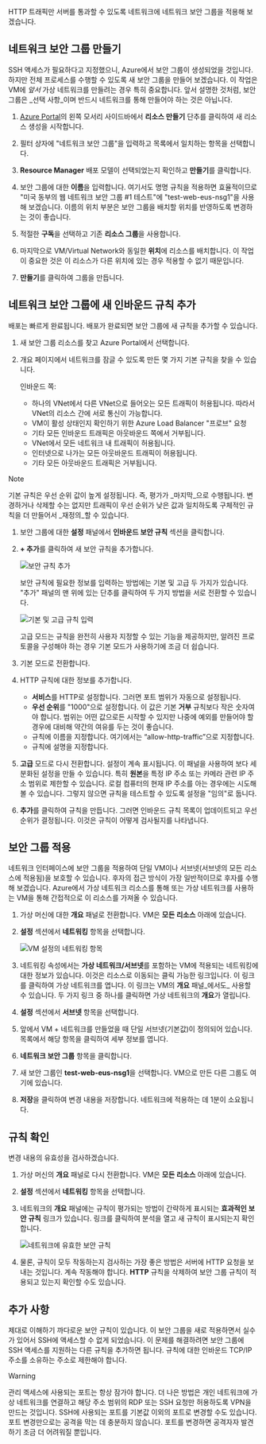 HTTP 트래픽만 서버를 통과할 수 있도록 네트워크에 네트워크 보안 그룹을 적용해 보겠습니다.

## <a name="create-a-network-security-group"></a>네트워크 보안 그룹 만들기

SSH 액세스가 필요하다고 지정했으니, Azure에서 보안 그룹이 생성되었을 것입니다. 하지만 전체 프로세스를 수행할 수 있도록 새 보안 그룹을 만들어 보겠습니다. 이 작업은 VM에 _앞서_ 가상 네트워크를 만들려는 경우 특히 중요합니다. 앞서 설명한 것처럼, 보안 그룹은 _선택 사항_이며 반드시 네트워크를 통해 만들어야 하는 것은 아닙니다.

1. [Azure Portal](https://portal.azure.com?azure-portal=true)의 왼쪽 모서리 사이드바에서 **리소스 만들기** 단추를 클릭하여 새 리소스 생성을 시작합니다.

1. 필터 상자에 "네트워크 보안 그룹"을 입력하고 목록에서 일치하는 항목을 선택합니다.

1. **Resource Manager** 배포 모델이 선택되었는지 확인하고 **만들기**를 클릭합니다.

1. 보안 그룹에 대한 **이름**을 입력합니다. 여기서도 명명 규칙을 적용하면 효율적이므로 "미국 동부의 웹 네트워크 보안 그룹 #1 테스트"에 "test-web-eus-nsg1"을 사용해 보겠습니다. 이름의 위치 부분은 보안 그룹을 배치할 위치를 반영하도록 변경하는 것이 좋습니다.

1. 적절한 **구독**을 선택하고 기존 **리소스 그룹**을 사용합니다.

1. 마지막으로 VM/Virtual Network와 동일한 **위치**에 리소스를 배치합니다. 이 작업이 중요한 것은 이 리소스가 다른 위치에 있는 경우 적용할 수 없기 때문입니다.

1. **만들기**를 클릭하여 그룹을 만듭니다.

## <a name="add-a-new-inbound-rule-to-our-network-security-group"></a>네트워크 보안 그룹에 새 인바운드 규칙 추가

배포는 빠르게 완료됩니다. 배포가 완료되면 보안 그룹에 새 규칙을 추가할 수 있습니다.

1. 새 보안 그룹 리소스를 찾고 Azure Portal에서 선택합니다.

1. 개요 페이지에서 네트워크를 잠글 수 있도록 만든 몇 가지 기본 규칙을 찾을 수 있습니다.

    인바운드 쪽:

    - 하나의 VNet에서 다른 VNet으로 들어오는 모든 트래픽이 허용됩니다. 따라서 VNet의 리소스 간에 서로 통신이 가능합니다.
    - VM이 활성 상태인지 확인하기 위한 Azure Load Balancer "프로브" 요청
    - 기타 모든 인바운드 트래픽은 아웃바운드 쪽에서 거부됩니다.
    - VNet에서 모든 네트워크 내 트래픽이 허용됩니다.
    - 인터넷으로 나가는 모든 아웃바운드 트래픽이 허용됩니다.
    - 기타 모든 아웃바운드 트래픽은 거부됩니다.

> [!NOTE]
> 기본 규칙은 우선 순위 값이 높게 설정됩니다. 즉, 평가가 _마지막_으로 수행됩니다. 변경하거나 삭제할 수는 없지만 트래픽이 우선 순위가 낮은 값과 일치하도록 구체적인 규칙을 더 만들어서 _재정의_할 수 있습니다.

1. 보안 그룹에 대한 **설정** 패널에서 **인바운드 보안 규칙** 섹션을 클릭합니다.

1. **+ 추가**를 클릭하여 새 보안 규칙을 추가합니다.

    ![보안 규칙 추가](../media-drafts/8-add-rule.png)

    보안 규칙에 필요한 정보를 입력하는 방법에는 기본 및 고급 두 가지가 있습니다. "추가" 패널의 맨 위에 있는 단추를 클릭하여 두 가지 방법을 서로 전환할 수 있습니다.

    ![기본 및 고급 규칙 입력](../media-drafts/8-advanced-create-rule.png)

    고급 모드는 규칙을 완전히 사용자 지정할 수 있는 기능을 제공하지만, 알려진 프로토콜을 구성해야 하는 경우 기본 모드가 사용하기에 조금 더 쉽습니다.

1. 기본 모드로 전환합니다.

1. HTTP 규칙에 대한 정보를 추가합니다.

    - **서비스**를 HTTP로 설정합니다. 그러면 포트 범위가 자동으로 설정됩니다.
    - **우선 순위**를 "1000"으로 설정합니다. 이 값은 기본 **거부** 규칙보다 작은 숫자여야 합니다. 범위는 어떤 값으로든 시작할 수 있지만 나중에 예외를 만들어야 할 경우에 대비해 약간의 여유를 두는 것이 좋습니다.
    - 규칙에 이름을 지정합니다. 여기에서는 “allow-http-traffic”으로 지정합니다.
    - 규칙에 설명을 지정합니다.

1. **고급** 모드로 다시 전환합니다. 설정이 계속 표시됩니다. 이 패널을 사용하여 보다 세분화된 설정을 만들 수 있습니다. 특히 **원본**을 특정 IP 주소 또는 카메라 관련 IP 주소 범위로 제한할 수 있습니다. 로컬 컴퓨터의 현재 IP 주소를 아는 경우에는 시도해 볼 수 있습니다. 그렇지 않으면 규칙을 테스트할 수 있도록 설정을 "임의"로 둡니다.

1. **추가**를 클릭하여 규칙을 만듭니다. 그러면 인바운드 규칙 목록이 업데이트되고 우선 순위가 결정됩니다. 이것은 규칙이 어떻게 검사될지를 나타냅니다.
    
## <a name="apply-the-security-group"></a>보안 그룹 적용

네트워크 인터페이스에 보안 그룹을 적용하여 단일 VM이나 서브넷(서브넷의 모든 리소스에 적용됨)을 보호할 수 있습니다. 후자의 접근 방식이 가장 일반적이므로 후자를 수행해 보겠습니다. Azure에서 가상 네트워크 리소스를 통해 또는 가상 네트워크를 사용하는 VM을 통해 간접적으로 이 리소스를 가져올 수 있습니다.

1. 가상 머신에 대한 **개요** 패널로 전환합니다. VM은 **모든 리소스** 아래에 있습니다.

1. **설정** 섹션에서 **네트워킹** 항목을 선택합니다.

    ![VM 설정의 네트워킹 항목](../media-drafts/8-network-settings.png)

1. 네트워킹 속성에서는 **가상 네트워크/서브넷**를 포함하는 VM에 적용되는 네트워킹에 대한 정보가 있습니다. 이것은 리소스로 이동되는 클릭 가능한 링크입니다. 이 링크를 클릭하여 가상 네트워크를 엽니다. 이 링크는 VM의 **개요** 패널_에서도_ 사용할 수 있습니다. 두 가지 링크 중 하나를 클릭하면 가상 네트워크의 **개요**가 열립니다.

1. **설정** 섹션에서 **서브넷** 항목을 선택합니다.

1. 앞에서 VM + 네트워크를 만들었을 때 단일 서브넷(기본값)이 정의되어 있습니다. 목록에서 해당 항목을 클릭하여 세부 정보를 엽니다.

1. **네트워크 보안 그룹** 항목을 클릭합니다.

1. 새 보안 그룹인 **test-web-eus-nsg1**을 선택합니다. VM으로 만든 다른 그룹도 여기에 있습니다.

1. **저장**을 클릭하여 변경 내용을 저장합니다. 네트워크에 적용하는 데 1분이 소요됩니다.

## <a name="verify-the-rules"></a>규칙 확인

변경 내용의 유효성을 검사하겠습니다.

1. 가상 머신의 **개요** 패널로 다시 전환합니다. VM은 **모든 리소스** 아래에 있습니다.

1. **설정** 섹션에서 **네트워킹** 항목을 선택합니다.

1. 네트워크의 **개요** 패널에는 규칙이 평가되는 방법이 간략하게 표시되는 **효과적인 보안 규칙** 링크가 있습니다. 링크를 클릭하여 분석을 열고 새 규칙이 표시되는지 확인합니다.

    ![네트워크에 유효한 보안 규칙](../media-drafts/8-effective-rules.png)

1. 물론, 규칙이 모두 작동하는지 검사하는 가장 좋은 방법은 서버에 HTTP 요청을 보내는 것입니다. 계속 작동해야 합니다. **HTTP** 규칙을 삭제하여 보안 그룹 규칙이 적용되고 있는지 확인할 수도 있습니다.

## <a name="one-more-thing"></a>추가 사항

제대로 이해하기 까다로운 보안 규칙이 있습니다. 이 보안 그룹을 새로 적용하면서 실수가 있어서 SSH에 액세스할 수 없게 되었습니다. 이 문제를 해결하려면 보안 그룹에 SSH 액세스를 지원하는 다른 규칙을 추가하면 됩니다. 규칙에 대한 인바운드 TCP/IP 주소를 소유하는 주소로 제한해야 합니다.

> [!WARNING]
> 관리 액세스에 사용되는 포트는 항상 잠가야 합니다. 더 나은 방법은 개인 네트워크에 가상 네트워크를 연결하고 해당 주소 범위의 RDP 또는 SSH 요청만 허용하도록 VPN을 만드는 것입니다. SSH에 사용되는 포트를 기본값 이외의 포트로 변경할 수도 있습니다. 포트 변경만으로는 공격을 막는 데 충분하지 않습니다. 포트를 변경하면 공격자자 발견하기 조금 더 어려워질 뿐입니다.